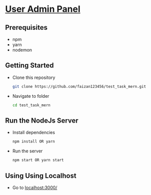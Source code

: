 <h1><a href="http://localhost:3000">User Admin Panel</a></h1>

## Prerequisites
- npm
- yarn
- nodemon

## Getting Started
- Clone this repository
  ```sh
  git clone https://github.com/faizan123456/test_task_mern.git
  ```
- Navigate to folder
  ```sh
  cd test_task_mern
  ```

## Run the NodeJs Server
- Install dependencies
  ```sh
  npm install OR yarn
  ```
- Run the server
  ```sh
  npm start OR yarn start
  ```

## Using Using Localhost
- Go to [localhost:3000/](http://localhost:3000/)
